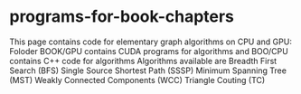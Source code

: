 # programs-for-book-chapters
This page contains code for elementary  graph algorithms on CPU and GPU: 
Foloder BOOK/GPU contains CUDA programs for algorithms and BOO/CPU contains C++ code for algorithms
Algorithms available are
Breadth First Search (BFS)
Single Source Shortest Path (SSSP)
Minimum Spanning Tree (MST)
Weakly Connected Components  (WCC)
Triangle Couting (TC)
